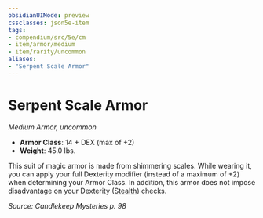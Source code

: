 ```yaml
---
obsidianUIMode: preview
cssclasses: json5e-item
tags:
- compendium/src/5e/cm
- item/armor/medium
- item/rarity/uncommon
aliases: 
- "Serpent Scale Armor"
---
```

# Serpent Scale Armor
*Medium Armor, uncommon*  

- **Armor Class**: 14 + DEX (max of +2)
- **Weight**: 45.0 lbs.

This suit of magic armor is made from shimmering scales. While wearing it, you can apply your full Dexterity modifier (instead of a maximum of +2) when determining your Armor Class. In addition, this armor does not impose disadvantage on your Dexterity ([Stealth](/Systems/5e/rules/skills.md#Stealth)) checks.

*Source: Candlekeep Mysteries p. 98*